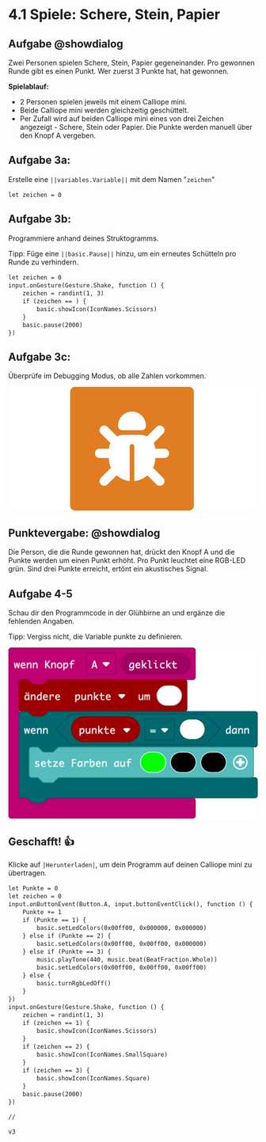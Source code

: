 # 4.1 Spiele: Schere, Stein, Papier

## Aufgabe @showdialog
Zwei Personen spielen Schere, Stein, Papier gegeneinander. Pro gewonnen Runde gibt es einen Punkt. Wer zuerst 3 Punkte hat, hat gewonnen. 

**Spielablauf:**
- 2 Personen spielen jeweils mit einem Calliope mini.
- Beide Calliope mini werden gleichzeitig geschüttelt.
- Per Zufall wird auf beiden Calliope mini eines von drei Zeichen angezeigt - Schere, Stein oder Papier.
Die Punkte werden manuell über den Knopf A vergeben. 



## Aufgabe 3a:

Erstelle eine ``||variables.Variable||`` mit dem Namen "``zeichen``" 

```blocks
let zeichen = 0
```

## Aufgabe 3b:

Programmiere anhand deines Struktogramms.

Tipp: Füge eine ``||basic.Pause||``  hinzu, um ein erneutes
Schütteln pro Runde zu verhindern.

```blocks
let zeichen = 0
input.onGesture(Gesture.Shake, function () {
    zeichen = randint(1, 3)
    if (zeichen == ) {
        basic.showIcon(IconNames.Scissors)
    }
    basic.pause(2000)
})

```

## Aufgabe 3c:

Überprüfe im Debugging Modus, ob alle Zahlen
vorkommen.

![debugger](../static/images/debugger_icon.png)

## Punktevergabe: @showdialog

Die Person, die die Runde gewonnen hat, drückt den Knopf A und die Punkte werden um einen Punkt erhöht.
Pro Punkt leuchtet eine RGB-LED grün.
Sind drei Punkte erreicht, ertönt ein akustisches Signal.

## Aufgabe 4-5

Schau dir den Programmcode in der Glühbirne an und ergänze die fehlenden Angaben. 

Tipp: Vergiss nicht, die Variable
punkte zu definieren.

![4.1_punktevergabe](../static/images/4.1_punktevergabe.png)


## Geschafft! 👍

Klicke auf ``|Herunterladen|``, um dein Programm auf deinen Calliope mini zu übertragen.


```blocks
let Punkte = 0
let zeichen = 0
input.onButtonEvent(Button.A, input.buttonEventClick(), function () {
    Punkte += 1
    if (Punkte == 1) {
        basic.setLedColors(0x00ff00, 0x000000, 0x000000)
    } else if (Punkte == 2) {
        basic.setLedColors(0x00ff00, 0x00ff00, 0x000000)
    } else if (Punkte == 3) {
        music.playTone(440, music.beat(BeatFraction.Whole))
        basic.setLedColors(0x00ff00, 0x00ff00, 0x00ff00)
    } else {
        basic.turnRgbLedOff()
    }
})
input.onGesture(Gesture.Shake, function () {
    zeichen = randint(1, 3)
    if (zeichen == 1) {
        basic.showIcon(IconNames.Scissors)
    }
    if (zeichen == 2) {
        basic.showIcon(IconNames.SmallSquare)
    }
    if (zeichen == 3) {
        basic.showIcon(IconNames.Square)
    }
    basic.pause(2000)
})
```


```template
//
```

```package
v3
```